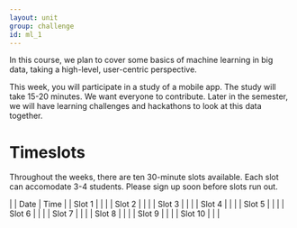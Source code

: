 ```yaml
---
layout: unit
group: challenge
id: ml_1
---
```


In this course, we plan to cover some basics of machine learning in big data, taking a high-level, user-centric perspective.

This week, you will participate in a study of a mobile app. The study will take 15-20 minutes. We want everyone to contribute. Later in the semester, we will have learning challenges and hackathons to look at this data together.

# Timeslots

Throughout the weeks, there are ten 30-minute slots available. Each slot can accomodate 3-4 students. Please sign up soon before slots run out.

|  | Date | Time |
| Slot 1 |  | |
| Slot 2 |  | |
| Slot 3 |  | |
| Slot 4 |  | |
| Slot 5 |  | |
| Slot 6 |  | |
| Slot 7 |  | |
| Slot 8 |  | |
| Slot 9 |  | |
| Slot 10 |  | |


